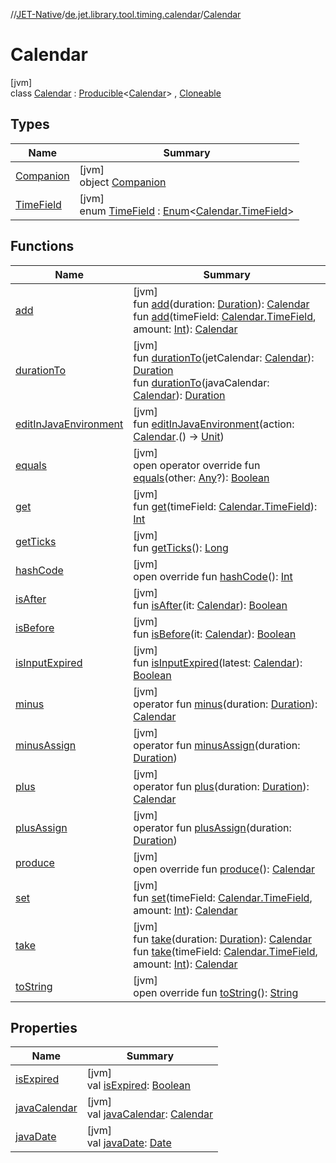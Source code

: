 //[JET-Native](../../../index.md)/[de.jet.library.tool.timing.calendar](../index.md)/[Calendar](index.md)

# Calendar

[jvm]\
class [Calendar](index.md) : [Producible](../../de.jet.library.tool.smart/-producible/index.md)&lt;[Calendar](https://docs.oracle.com/javase/8/docs/api/java/util/Calendar.html)&gt; , [Cloneable](https://kotlinlang.org/api/latest/jvm/stdlib/kotlin/-cloneable/index.html)

## Types

| Name | Summary |
|---|---|
| [Companion](-companion/index.md) | [jvm]<br>object [Companion](-companion/index.md) |
| [TimeField](-time-field/index.md) | [jvm]<br>enum [TimeField](-time-field/index.md) : [Enum](https://kotlinlang.org/api/latest/jvm/stdlib/kotlin/-enum/index.html)&lt;[Calendar.TimeField](-time-field/index.md)&gt; |

## Functions

| Name | Summary |
|---|---|
| [add](add.md) | [jvm]<br>fun [add](add.md)(duration: [Duration](https://kotlinlang.org/api/latest/jvm/stdlib/kotlin.time/-duration/index.html)): [Calendar](index.md)<br>fun [add](add.md)(timeField: [Calendar.TimeField](-time-field/index.md), amount: [Int](https://kotlinlang.org/api/latest/jvm/stdlib/kotlin/-int/index.html)): [Calendar](index.md) |
| [durationTo](duration-to.md) | [jvm]<br>fun [durationTo](duration-to.md)(jetCalendar: [Calendar](index.md)): [Duration](https://kotlinlang.org/api/latest/jvm/stdlib/kotlin.time/-duration/index.html)<br>fun [durationTo](duration-to.md)(javaCalendar: [Calendar](https://docs.oracle.com/javase/8/docs/api/java/util/Calendar.html)): [Duration](https://kotlinlang.org/api/latest/jvm/stdlib/kotlin.time/-duration/index.html) |
| [editInJavaEnvironment](edit-in-java-environment.md) | [jvm]<br>fun [editInJavaEnvironment](edit-in-java-environment.md)(action: [Calendar](https://docs.oracle.com/javase/8/docs/api/java/util/Calendar.html).() -&gt; [Unit](https://kotlinlang.org/api/latest/jvm/stdlib/kotlin/-unit/index.html)) |
| [equals](equals.md) | [jvm]<br>open operator override fun [equals](equals.md)(other: [Any](https://kotlinlang.org/api/latest/jvm/stdlib/kotlin/-any/index.html)?): [Boolean](https://kotlinlang.org/api/latest/jvm/stdlib/kotlin/-boolean/index.html) |
| [get](get.md) | [jvm]<br>fun [get](get.md)(timeField: [Calendar.TimeField](-time-field/index.md)): [Int](https://kotlinlang.org/api/latest/jvm/stdlib/kotlin/-int/index.html) |
| [getTicks](get-ticks.md) | [jvm]<br>fun [getTicks](get-ticks.md)(): [Long](https://kotlinlang.org/api/latest/jvm/stdlib/kotlin/-long/index.html) |
| [hashCode](hash-code.md) | [jvm]<br>open override fun [hashCode](hash-code.md)(): [Int](https://kotlinlang.org/api/latest/jvm/stdlib/kotlin/-int/index.html) |
| [isAfter](is-after.md) | [jvm]<br>fun [isAfter](is-after.md)(it: [Calendar](index.md)): [Boolean](https://kotlinlang.org/api/latest/jvm/stdlib/kotlin/-boolean/index.html) |
| [isBefore](is-before.md) | [jvm]<br>fun [isBefore](is-before.md)(it: [Calendar](index.md)): [Boolean](https://kotlinlang.org/api/latest/jvm/stdlib/kotlin/-boolean/index.html) |
| [isInputExpired](is-input-expired.md) | [jvm]<br>fun [isInputExpired](is-input-expired.md)(latest: [Calendar](index.md)): [Boolean](https://kotlinlang.org/api/latest/jvm/stdlib/kotlin/-boolean/index.html) |
| [minus](minus.md) | [jvm]<br>operator fun [minus](minus.md)(duration: [Duration](https://kotlinlang.org/api/latest/jvm/stdlib/kotlin.time/-duration/index.html)): [Calendar](index.md) |
| [minusAssign](minus-assign.md) | [jvm]<br>operator fun [minusAssign](minus-assign.md)(duration: [Duration](https://kotlinlang.org/api/latest/jvm/stdlib/kotlin.time/-duration/index.html)) |
| [plus](plus.md) | [jvm]<br>operator fun [plus](plus.md)(duration: [Duration](https://kotlinlang.org/api/latest/jvm/stdlib/kotlin.time/-duration/index.html)): [Calendar](index.md) |
| [plusAssign](plus-assign.md) | [jvm]<br>operator fun [plusAssign](plus-assign.md)(duration: [Duration](https://kotlinlang.org/api/latest/jvm/stdlib/kotlin.time/-duration/index.html)) |
| [produce](produce.md) | [jvm]<br>open override fun [produce](produce.md)(): [Calendar](https://docs.oracle.com/javase/8/docs/api/java/util/Calendar.html) |
| [set](set.md) | [jvm]<br>fun [set](set.md)(timeField: [Calendar.TimeField](-time-field/index.md), amount: [Int](https://kotlinlang.org/api/latest/jvm/stdlib/kotlin/-int/index.html)): [Calendar](index.md) |
| [take](take.md) | [jvm]<br>fun [take](take.md)(duration: [Duration](https://kotlinlang.org/api/latest/jvm/stdlib/kotlin.time/-duration/index.html)): [Calendar](index.md)<br>fun [take](take.md)(timeField: [Calendar.TimeField](-time-field/index.md), amount: [Int](https://kotlinlang.org/api/latest/jvm/stdlib/kotlin/-int/index.html)): [Calendar](index.md) |
| [toString](to-string.md) | [jvm]<br>open override fun [toString](to-string.md)(): [String](https://kotlinlang.org/api/latest/jvm/stdlib/kotlin/-string/index.html) |

## Properties

| Name | Summary |
|---|---|
| [isExpired](is-expired.md) | [jvm]<br>val [isExpired](is-expired.md): [Boolean](https://kotlinlang.org/api/latest/jvm/stdlib/kotlin/-boolean/index.html) |
| [javaCalendar](java-calendar.md) | [jvm]<br>val [javaCalendar](java-calendar.md): [Calendar](https://docs.oracle.com/javase/8/docs/api/java/util/Calendar.html) |
| [javaDate](java-date.md) | [jvm]<br>val [javaDate](java-date.md): [Date](https://docs.oracle.com/javase/8/docs/api/java/util/Date.html) |
